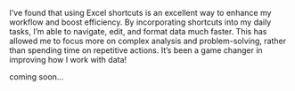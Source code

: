 I’ve found that using Excel shortcuts is an excellent way to enhance my workflow and boost efficiency. By incorporating shortcuts into my daily tasks, I’m able to navigate, edit, and format data much faster. This has allowed me to focus more on complex analysis and problem-solving, rather than spending time on repetitive actions. It’s been a game changer in improving how I work with data!

coming soon... 

